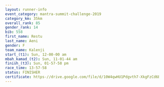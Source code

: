 ```yaml
---
layout: runner-info 
event_category: mantra-summit-challenge-2019 
category_km: 35km 
overall_rank: 85
gender_rank: 14
bib: 558
first_name: Restu
last_name: Aeni
gender: F
team_name: Kalenji
start_(t1): Sun, 12-00-00 am
mbah_kamad_(t2): Sun, 11-01-44 am
finish_(t3): Sun, 01-57-58 pm
race_time: 13-57-58
status: FINISHER
certificate: https-//drive.google.com/file/d/10W4qwHU1Pdgvth7-XkgFzCd6BFRZd-q7/view?usp=sharing
---
```

